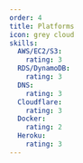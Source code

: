 ```yaml
---
order: 4
title: Platforms
icon: grey cloud
skills:
  AWS/EC2/S3:
    rating: 3
  RDS/DynamoDB:
    rating: 3
  DNS:
    rating: 3
  Cloudflare:
    rating: 3
  Docker:
    rating: 2
  Heroku:
    rating: 3
---
```

